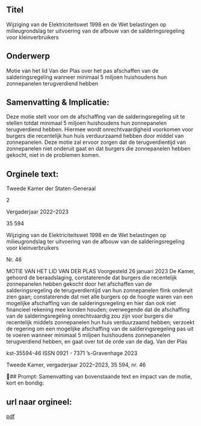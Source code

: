 ## Titel
Wijziging van de Elektriciteitswet 1998 en de Wet belastingen op milieugrondslag ter uitvoering van de afbouw van de salderingsregeling voor kleinverbruikers
## Onderwerp
Motie van het lid Van der Plas over het pas afschaffen van de salderingsregeling wanneer minimaal 5 miljoen huishoudens hun zonnepanelen terugverdiend hebben
## Samenvatting & Implicatie:

Deze motie stelt voor om de afschaffing van de salderingsregeling uit te stellen totdat minimaal 5 miljoen huishoudens hun zonnepanelen terugverdiend hebben. Hiermee wordt onrechtvaardigheid voorkomen voor burgers die recentelijk hun huis verduurzaamd hebben door middel van zonnepanelen. Deze motie zal ervoor zorgen dat de terugverdientijd van zonnepanelen niet onderuit gaat en dat burgers die zonnepanelen hebben gekocht, niet in de problemen komen.
## Orginele text:


Tweede Kamer der Staten-Generaal

2

Vergaderjaar 2022–2023

35 594

Wijziging van de Elektriciteitswet 1998 en de
Wet belastingen op milieugrondslag ter
uitvoering van de afbouw van de
salderingsregeling voor kleinverbruikers

Nr. 46

MOTIE VAN HET LID VAN DER PLAS
Voorgesteld 26 januari 2023
De Kamer,
gehoord de beraadslaging,
constaterende dat burgers die recentelijk zonnepanelen hebben gekocht
door het afschaffen van de salderingsregeling de terugverdientijd van hun
zonnepanelen flink onderuit zien gaan;
constaterende dat niet alle burgers op de hoogte waren van een mogelijke
afschaffing van de salderingsregeling en hier dan ook niet financieel
rekening mee konden houden;
overwegende dat de afschaffing van de salderingsregeling onrechtvaardig
zou zijn voor burgers die recentelijk middels zonnepanelen hun huis
verduurzaamd hebben;
verzoekt de regering om een mogelijke afschaffing van de salderingsregeling pas uit te voeren wanneer minimaal 5 miljoen huishoudens
zonnepanelen terugverdiend hebben,
en gaat over tot de orde van de dag.
Van der Plas

kst-35594-46
ISSN 0921 - 7371
’s-Gravenhage 2023

Tweede Kamer, vergaderjaar 2022–2023, 35 594, nr. 46

## Prompt:
Samenvatting van bovenstaande text en impact van de motie, kort en bondig:

## url naar orgineel:
[pdf](https://gegevensmagazijn.tweedekamer.nl/OData/v4/2.0/Document(850f9316-c7ca-4538-a924-58c44609a131)/resource)
